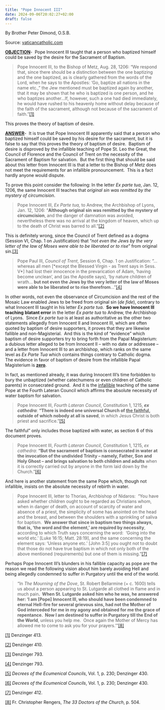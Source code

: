 ```yaml
---
title: "Pope Innocent III"
date: 2024-09-06T20:02:27+02:00
draft: false
---
```



By Brother Peter Dimond, O.S.B.

Source: [vaticancatholic.com](https://vaticancatholic.com/pope-innocent-iii-baptism-of-desire/)

<div class="quotation-red"><p><strong><u>OBJECTION</u></strong>-&nbsp; Pope Innocent III taught that a person who baptized himself could be saved by the desire for the Sacrament of Baptism.</p>
<blockquote>
<p>Pope Innocent III, to the Bishop of Metz, Aug. 28, 1206: “We respond that, since there should be a distinction between the one baptizing and the one baptized, as is clearly gathered from the words of the Lord, when he says to the Apostles: ‘Go, baptize all nations in the name etc.,” the Jew mentioned must be baptized again by another, that it may be shown that he who is baptized is one person, and he who baptizes another...If, however, such a one had died immediately, he would have rushed to his heavenly home without delay because of the faith of the sacrament, although not because of the sacrament of faith.”<a href="#_edn1" name="_ednref1">[1]</a></p>
</blockquote>
<p>This proves the theory of baptism of desire.</p></div>
<p><strong><u>ANSWER</u></strong>-&nbsp; It is true that Pope Innocent III apparently said that a person who baptized himself could be saved by his desire for the sacrament, but it is false to say that this proves the theory of baptism of desire.&nbsp; Baptism of desire is disproved by the infallible teaching of Pope St. Leo the Great, the Council of Florence and the Council of Trent on the necessity of the Sacrament of Baptism for salvation.&nbsp; But the first thing that should be said about this letter from Innocent III is that a letter to the Bishop of Metz does not meet the requirements for an infallible pronouncement.&nbsp; This is a fact hardly anyone would dispute.</p>
<p>To prove this point consider the following: In the letter <em>Ex parte tua</em>, Jan. 12, 1206, the same Innocent III teaches that <em>original sin was remitted by the mystery of circumcision</em>.&nbsp;</p>
<blockquote>
<p>Pope Innocent III, <em>Ex Parte tua,</em> to Andrew, the Archbishop of Lyons, Jan. 12, 1206: “<strong>Although original sin was remitted by the mystery of circumcision</strong>, and the danger of damnation was avoided, nevertheless there was no arrival at the kingdom of heaven, which up to the death of Christ was barred to all.”<a href="#_edn2" name="_ednref2">[2]</a></p>
</blockquote>
<p>This is definitely wrong, since the Council of Trent defined as a dogma (Session VI, Chap. 1 on Justification) that “<em>not even the Jews by the very letter of the law of Moses were able to be liberated or to rise</em>” from original sin.<a href="#_edn3" name="_ednref3">[3]</a>&nbsp;</p>
<blockquote>
<p>Pope Paul III, <em>Council of Trent</em>, Session 6, Chap. 1 on Justification: “… whereas all men [*except the Blessed Virgin - as Trent says in Sess. V*] had lost their innocence in the prevarication of Adam, ‘having become unclean’, and (as the Apostle says), ‘by nature children of wrath… <strong>but not even the Jews by the very letter of the law of Moses were able to be liberated or to rise therefrom</strong>…”<a href="#_edn4" name="_ednref4">[4]</a></p>
</blockquote>
<p>In other words, not even the observance of Circumcision and the rest of the Mosaic Law enabled Jews to be freed from original sin (<em>de fide</em>), contrary to what Innocent III taught in his letter <em>Ex parte tua</em>.&nbsp; <strong>So we have Innocent III teaching</strong> <strong>blatant error</strong> in the letter <em>Ex parte tua</em> to Andrew, the Archbishop of Lyons.&nbsp; Since <em>Ex parte tua </em>is at least as authoritative as the other two statements allegedly from Innocent II and Innocent III, which are often quoted by baptism of desire supporters, it proves that they are likewise fallible and non-Magisterial.&nbsp; And this is the kind of “evidence” which baptism of desire supporters try to bring forth from the Papal Magisterium: a dubious letter alleged to be from Innocent II – with no date or addressee – and a letter from Innocent III to an archbishop, which ranks on the same level as <em>Ex Parte Tua</em> which contains things contrary to Catholic dogma.&nbsp; The evidence in favor of baptism of desire from the infallible Papal Magisterium is <strong><u>zero</u></strong>.</p>
<p>In fact, as mentioned already, it was during Innocent III’s time forbidden to bury the unbaptized (whether catechumens or even children of Catholic parents) in consecrated ground.&nbsp; And it is the <u>infallible</u> teaching of the same Pope at the Fourth Lateran Council which affirms the absolute necessity of water baptism for salvation.</p>
<blockquote>
<p>Pope Innocent III, <em>Fourth Lateran Council</em>, Constitution 1, 1215, <strong><em>ex cathedra</em></strong>: <strong>“There is indeed one universal Church of <u>the faithful</u>, outside of which nobody at all is saved</strong>, in which Jesus Christ is both priest and sacrifice.”<a href="#_edn5" name="_ednref5">[5]</a></p>
</blockquote>
<p>The faithful” only includes those baptized with water, as section 6 of this document proves.</p>
<blockquote>
<p>Pope Innocent III, <em>Fourth Lateran Council</em>, Constitution 1, 1215, <em>ex cathedra</em>: <strong>“But the sacrament of baptism is consecrated in water at the invocation of the undivided Trinity – namely, Father, Son and Holy Ghost – and brings salvation to both children and adults</strong> when it is correctly carried out by anyone in the form laid down by the Church.”<a href="#_edn6" name="_ednref6">[6]</a></p>
</blockquote>
<p>And here is another statement from the same Pope which, though not infallible, insists on the absolute necessity of rebirth in water.</p>
<blockquote>
<p>Pope Innocent III, letter to Thorias, Archbishop of Nidaros:&nbsp; “You have asked whether children ought to be regarded as Christians whom, when in danger of death, on account of scarcity of water and absence of a priest, the simplicity of some has anointed on the head and the breast, and between the shoulders with a sprinkling of saliva for baptism.&nbsp; <strong>We answer that since in baptism two things always, that is, ‘the word and the element,’ are required by necessity</strong>, according to which Truth says concerning the word:&nbsp; ‘Going into the world etc.’ [Luke 16:15; Matt. 28:19], and the same concerning the element says: ‘Unless anyone etc.’ [John 3:5] you ought not to doubt that those do not have true baptism in which not only both of the above mentioned (requirements) but one of them is missing.”<a href="#_edn7" name="_ednref7">[7]</a></p>
</blockquote>
<p>Perhaps Pope Innocent III’s blunders in his fallible capacity as pope are the reason we read the following vision about him barely avoiding Hell and being allegedly condemned to suffer in Purgatory until the end of the world.</p>
<blockquote>
<p>“In <em>The Mourning of the Dove</em>, St. Robert Bellarmine (+ c. 1600) tells us about a person appearing to St. Lutgarde all clothed in flame and in much pain<strong>.&nbsp; When St. Lutgarde asked him who he was, he answered her: ‘I am [Pope] Innocent III, who should have been condemned to eternal Hell-fire for several grievous sins, had not the Mother of God interceded for me in my agony and obtained for me the grace of repentance.&nbsp; Now I am destined to suffer in Purgatory till the End of the World</strong>, unless you help me.&nbsp; Once again the Mother of Mercy has allowed me to come to ask you for your prayers.’”<a href="#_edn8" name="_ednref8">[8]</a></p>
</blockquote>

<div class="footnotes">
<div><p><a href="#_ednref1" name="_edn1">[1]</a> Denzinger 413.</p></div>
<div><p><a href="#_ednref2" name="_edn2">[2]</a> Denzinger 410.</p></div>
<div><p><a href="#_ednref3" name="_edn3">[3]</a> Denzinger 793.</p></div>
<div><p><a href="#_ednref4" name="_edn4">[4]</a> Denzinger 793.</p></div>
<div><p><a href="#_ednref5" name="_edn5">[5]</a> <em>Decrees of the Ecumenical Councils</em>, Vol. 1, p. 230; Denzinger 430.</p></div>
<div><p><a href="#_ednref6" name="_edn6">[6]</a> <em>Decrees of the Ecumenical Councils</em>, Vol. 1, p. 230; Denzinger 430.</p></div>
<div><p><a href="#_ednref7" name="_edn7">[7]</a> Denzinger 412.</p></div>
<div><p><a href="#_ednref8" name="_edn8">[8]</a> Fr. Christopher Rengers, <em>The 33 Doctors of the Church</em>, p. 504.</p></div>
</div>
</div>
